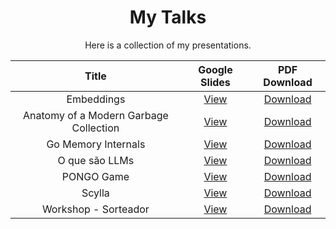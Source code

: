 <div align="center">
  <h1>My Talks</h1>
</div>

<p align="center">Here is a collection of my presentations.</p>

<table align="center">
  <thead>
    <tr>
      <th style="text-align: center;">Title</th>
      <th style="text-align: center;">Google Slides</th>
      <th style="text-align: center;">PDF Download</th>
    </tr>
  </thead>
  <tbody>
    <tr>
      <td style="text-align: center;">Embeddings</td>
      <td style="text-align: center;"><a href="https://docs.google.com/presentation/d/1UAp71OwaC2DSRAOB24cs_EeVtcOhzmmz/edit?usp=drive_link&ouid=104876958915813469607&rtpof=true&sd=true">View</a></td>
      <td style="text-align: center;"><a href="Embeddings.pdf">Download</a></td>
    </tr>
    <tr>
      <td style="text-align: center;">Anatomy of a Modern Garbage Collection</td>
      <td style="text-align: center;"><a href="https://docs.google.com/presentation/d/1Wq7g0hiAXqHZNtMkD0eCSMheUVpu3jdhB43EfnLVY3k/edit?usp=drive_link">View</a></td>
      <td style="text-align: center;"><a href="Garbage Collection.pdf">Download</a></td>
    </tr>
    <tr>
      <td style="text-align: center;">Go Memory Internals</td>
      <td style="text-align: center;"><a href="https://docs.google.com/presentation/d/1Ls6_UFLPiJ8nOCVIZqL5DB8rsIYxrGREEsxmLzXk2qE/edit?usp=drive_link">View</a></td>
      <td style="text-align: center;"><a href="Go Memory Internals.pdf">Download</a></td>
    </tr>
    <tr>
      <td style="text-align: center;">O que são LLMs</td>
      <td style="text-align: center;"><a href="https://docs.google.com/presentation/d/1KX0lAk8ibHOzJGtxdx2uDF94BfdkNXMU/edit?usp=drive_link&ouid=104876958915813469607&rtpof=true&sd=true">View</a></td>
      <td style="text-align: center;"><a href="O que são LLMs.pdf">Download</a></td>
    </tr>
    <tr>
      <td style="text-align: center;">PONGO Game</td>
      <td style="text-align: center;"><a href="https://docs.google.com/presentation/d/1u-SNM58-q8DDJ6C2DO2BcibCd1HeCVAQ/edit?usp=drive_link&ouid=104876958915813469607&rtpof=true&sd=true">View</a></td>
      <td style="text-align: center;"><a href="PONGO Game.pdf">Download</a></td>
    </tr>
    <tr>
      <td style="text-align: center;">Scylla</td>
      <td style="text-align: center;"><a href="https://docs.google.com/presentation/d/1feISqZj6sptxQR317lbglLVXK7iP5ZUK/edit?usp=drive_link&ouid=104876958915813469607&rtpof=true&sd=true">View</a></td>
      <td style="text-align: center;"><a href="Scylla.pdf">Download</a></td>
    </tr>
    <tr>
      <td style="text-align: center;">Workshop - Sorteador</td>
      <td style="text-align: center;"><a href="https://docs.google.com/presentation/d/1OSM0NcjnCAYxgIDD1l99y0IUoDW92zX7qMfWt56us70/edit?usp=drive_link">View</a></td>
      <td style="text-align: center;"><a href="Workshop - Sorteador.pdf">Download</a></td>
    </tr>
    <!-- Template for new talks
    <tr>
      <td style="text-align: center;">Workshop - Sorteador</td>
      <td style="text-align: center;"><a href="https://docs.google.com/presentation/d/1OSM0NcjnCAYxgIDD1l99y0IUoDW92zX7qMfWt56us70/edit?usp=drive_link">View</a></td>
      <td style="text-align: center;"><a href="Workshop - Sorteador.pdf">Download</a></td>
    </tr>
    -->
  </tbody>
</table>